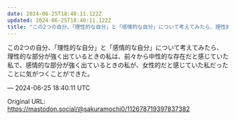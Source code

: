 ```yaml
---
date: 2024-06-25T18:40:11.122Z
updated: 2024-06-25T18:40:11.122Z
title: "この2つの自分、「理性的な自分」と「感情的な自分」について考えてみたら、理性的な[...]"
---
```


<p>この2つの自分、「理性的な自分」と「感情的な自分」について考えてみたら、理性的な部分が強く出ているときの私は、前々から中性的な存在だと感じていた私で、感情的な部分が強く出ているときの私が、女性的だと感じていた私だったことに気がつくことができた。</p>

&mdash; 2024-06-25 18:40:11 UTC

Original URL: https://mastodon.social/@sakuramochi0/112678719397837382
